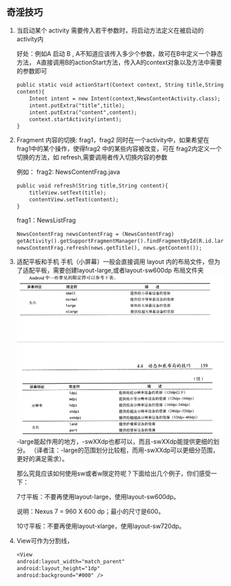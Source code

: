 ## 奇淫技巧
1. 当启动某个 activity 需要传入若干参数时，将启动方法定义在被启动的activity内

	好处：例如A 启动 B , A不知道应该传入多少个参数，故可在B中定义一个静态方法，
		  A直接调用B的actionStart方法，传入A的context对象以及方法中需要的参数即可

	```
	public static void actionStart(Context context, String title,String content){
        Intent intent = new Intent(context,NewsContentActivity.class);
        intent.putExtra("title",title);
        intent.putExtra("content",content);
        context.startActivity(intent);
    }
    ```
2. Fragment 内容的切换:
	frag1，frag2 同时在一个activity中，如果希望在 frag1中的某个操作，使得frag2 中的某些内容被改变，可在 frag2内定义一个 切换的方法，如 refresh,需要调用者传入切换内容的参数

	例如：
	frag2: NewsContentFrag.java
	```
	public void refresh(String title,String content){
        titleView.setText(title);
        contentView.setText(content);
    }
    ```
   frag1：NewsListFrag
   ```
   NewsContentFrag newsContentFrag = (NewsContentFrag) getActivity().getSupportFragmentManager().findFragmentById(R.id.large_news_content_frag);
   newsContentFrag.refresh(news.getTitle(), news.getContent());
   ```
3. 适配平板和手机
   手机（小屏幕）一般会直接调用 layout 内的布局文件，但为了适配平板，需要创建layout-large,或者layout-sw600dp 布局文件夹
![Alt text](./1495161784905.png)
   -large能起作用的地方，-swXXdp也都可以，而且-swXXdp能提供更细的划分。 （译者注：-large的范围划分比较粗，而用-swXXdp可以更细分范围，更好的满足需求）。

	那么究竟应该如何使用sw或者w限定符呢？下面给出几个例子，你们感受一下：

	7寸平板：不要再使用layout-large，使用layout-sw600dp。

	说明：Nexus 7 = 960 X 600 dp；最小的尺寸是600。

	10寸平板：不要再使用layout-xlarge，使用layout-sw720dp。

4.  View可作为分割线，

	```
	<View
    android:layout_width="match_parent"
    android:layout_height="1dp"
    android:background="#000" />
	```



